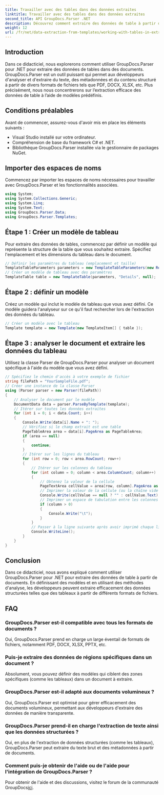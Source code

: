 ```yaml
---
title: Travailler avec des tables dans des données extraites
linktitle: Travailler avec des tables dans des données extraites
second_title: API GroupDocs.Parser .NET
description: Découvrez comment extraire des données de table à partir de documents à l'aide de GroupDocs.Parser pour .NET. Analysez efficacement le contenu structuré avec des modèles prédéfinis.
weight: 12
url: /fr/net/data-extraction-from-templates/working-with-tables-in-extracted-data/
---
```

## Introduction
Dans ce didacticiel, nous explorerons comment utiliser GroupDocs.Parser pour .NET pour extraire des données de tables dans des documents. GroupDocs.Parser est un outil puissant qui permet aux développeurs d'analyser et d'extraire du texte, des métadonnées et du contenu structuré à partir de divers formats de fichiers tels que PDF, DOCX, XLSX, etc. Plus précisément, nous nous concentrerons sur l’extraction efficace des données de table à l’aide de modèles prédéfinis.
## Conditions préalables
Avant de commencer, assurez-vous d'avoir mis en place les éléments suivants :
- Visual Studio installé sur votre ordinateur.
- Compréhension de base du framework C# et .NET.
- Bibliothèque GroupDocs.Parser installée via le gestionnaire de packages NuGet.

## Importer des espaces de noms
Commencez par importer les espaces de noms nécessaires pour travailler avec GroupDocs.Parser et les fonctionnalités associées.
```csharp
using System;
using System.Collections.Generic;
using System.Linq;
using System.Text;
using GroupDocs.Parser.Data;
using GroupDocs.Parser.Templates;
```
## Étape 1 : Créer un modèle de tableau
Pour extraire des données de tables, commencez par définir un modèle qui représente la structure de la table que vous souhaitez extraire. Spécifiez l'emplacement et les dimensions du tableau dans le document.
```csharp
// Définir les paramètres du tableau (emplacement et taille)
TemplateTableParameters parameters = new TemplateTableParameters(new Rectangle(new Point(35, 320), new Size(530, 55)), null);
// Créer un modèle de tableau avec des paramètres
TemplateTable table = new TemplateTable(parameters, "Details", null);
```
## Étape 2 : définir un modèle
Créez un modèle qui inclut le modèle de tableau que vous avez défini. Ce modèle guidera l'analyseur sur ce qu'il faut rechercher lors de l'extraction des données du tableau.
```csharp
// Créer un modèle avec le tableau
Template template = new Template(new TemplateItem[] { table });
```
## Étape 3 : analyser le document et extraire les données du tableau
Utilisez la classe Parser de GroupDocs.Parser pour analyser un document spécifique à l'aide du modèle que vous avez défini.
```csharp
// Spécifiez le chemin d'accès à votre exemple de fichier
string filePath = "YourSampleFile.pdf";
// Créer une instance de la classe Parser
using (Parser parser = new Parser(filePath))
{
    // Analyser le document par le modèle
    DocumentData data = parser.ParseByTemplate(template);
    // Itérer sur toutes les données extraites
    for (int i = 0; i < data.Count; i++)
    {
        Console.Write(data[i].Name + ": ");
        // Vérifiez si le champ extrait est une table
        PageTableArea area = data[i].PageArea as PageTableArea;
        if (area == null)
        {
            continue;
        }
        // Itérer sur les lignes du tableau
        for (int row = 0; row < area.RowCount; row++)
        {
            // Itérer sur les colonnes du tableau
            for (int column = 0; column < area.ColumnCount; column++)
            {
                // Obtenez la valeur de la cellule
                PageTextArea cellValue = area[row, column].PageArea as PageTextArea;
                // Imprimer la valeur de la cellule (ou la chaîne vide si nulle)
                Console.Write(cellValue == null ? "" : cellValue.Text);
                // Imprimer un espace de tabulation entre les colonnes
                if (column > 0)
                {
                    Console.Write("\t");
                }
            }
            // Passer à la ligne suivante après avoir imprimé chaque ligne
            Console.WriteLine();
        }
    }
}
```

## Conclusion
Dans ce didacticiel, nous avons expliqué comment utiliser GroupDocs.Parser pour .NET pour extraire des données de table à partir de documents. En définissant des modèles et en utilisant des méthodes d'analyse, les développeurs peuvent extraire efficacement des données structurées telles que des tableaux à partir de différents formats de fichiers.

## FAQ
### GroupDocs.Parser est-il compatible avec tous les formats de documents ?
Oui, GroupDocs.Parser prend en charge un large éventail de formats de fichiers, notamment PDF, DOCX, XLSX, PPTX, etc.
### Puis-je extraire des données de régions spécifiques dans un document ?
Absolument, vous pouvez définir des modèles qui ciblent des zones spécifiques (comme les tableaux) dans un document à extraire.
### GroupDocs.Parser est-il adapté aux documents volumineux ?
Oui, GroupDocs.Parser est optimisé pour gérer efficacement des documents volumineux, permettant aux développeurs d'extraire des données de manière transparente.
### GroupDocs.Parser prend-il en charge l'extraction de texte ainsi que les données structurées ?
Oui, en plus de l'extraction de données structurées (comme les tableaux), GroupDocs.Parser peut extraire du texte brut et des métadonnées à partir de documents.
### Comment puis-je obtenir de l'aide ou de l'aide pour l'intégration de GroupDocs.Parser ?
 Pour obtenir de l'aide et des discussions, visitez le forum de la communauté GroupDocs[ici](https://forum.groupdocs.com/c/parser/17).